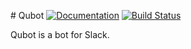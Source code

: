 # Qubot [![Documentation](https://img.shields.io/badge/godoc-reference-blue.svg?style=flat-square)](https://godoc.org/github.com/sevein/qubot) [![Build Status](https://img.shields.io/travis/sevein/qubot.svg?style=flat-square)](https://travis-ci.org/sevein/qubot)

Qubot is a bot for Slack.
